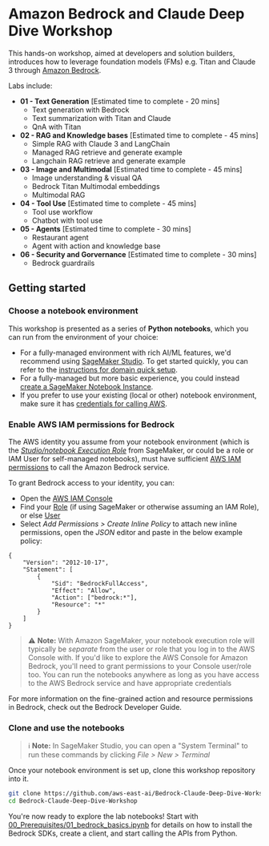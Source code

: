 # Amazon Bedrock and Claude Deep Dive Workshop

This hands-on workshop, aimed at developers and solution builders, introduces how to leverage foundation models (FMs) e.g. Titan and Claude 3 through [Amazon Bedrock](https://aws.amazon.com/bedrock/).

Labs include:

- **01 - Text Generation** \[Estimated time to complete - 20 mins\]
    - Text generation with Bedrock
    - Text summarization with Titan and Claude
    - QnA with Titan
- **02 - RAG and Knowledge bases** \[Estimated time to complete - 45 mins\]
    - Simple RAG with Claude 3 and LangChain
    - Managed RAG retrieve and generate example
    - Langchain RAG retrieve and generate example
- **03 - Image and Multimodal** \[Estimated time to complete - 45 mins\]
    - Image understanding & visual QA
    - Bedrock Titan Multimodal embeddings
    - Multimodal RAG
- **04 - Tool Use** \[Estimated time to complete - 45 mins\]
    - Tool use workflow
    - Chatbot with tool use
- **05 - Agents** \[Estimated time to complete - 30 mins\]
    - Restaurant agent
    - Agent with action and knowledge base
- **06 - Security and Gorvernance** \[Estimated time to complete - 30 mins\]
    - Bedrock guardrails

## Getting started

### Choose a notebook environment

This workshop is presented as a series of **Python notebooks**, which you can run from the environment of your choice:

- For a fully-managed environment with rich AI/ML features, we'd recommend using [SageMaker Studio](https://aws.amazon.com/sagemaker/studio/). To get started quickly, you can refer to the [instructions for domain quick setup](https://docs.aws.amazon.com/sagemaker/latest/dg/onboard-quick-start.html).
- For a fully-managed but more basic experience, you could instead [create a SageMaker Notebook Instance](https://docs.aws.amazon.com/sagemaker/latest/dg/howitworks-create-ws.html).
- If you prefer to use your existing (local or other) notebook environment, make sure it has [credentials for calling AWS](https://docs.aws.amazon.com/cli/latest/userguide/cli-chap-configure.html).


### Enable AWS IAM permissions for Bedrock

The AWS identity you assume from your notebook environment (which is the [*Studio/notebook Execution Role*](https://docs.aws.amazon.com/sagemaker/latest/dg/sagemaker-roles.html) from SageMaker, or could be a role or IAM User for self-managed notebooks), must have sufficient [AWS IAM permissions](https://docs.aws.amazon.com/IAM/latest/UserGuide/access_policies.html) to call the Amazon Bedrock service.

To grant Bedrock access to your identity, you can:

- Open the [AWS IAM Console](https://us-east-1.console.aws.amazon.com/iam/home?#)
- Find your [Role](https://us-east-1.console.aws.amazon.com/iamv2/home?#/roles) (if using SageMaker or otherwise assuming an IAM Role), or else [User](https://us-east-1.console.aws.amazon.com/iamv2/home?#/users)
- Select *Add Permissions > Create Inline Policy* to attach new inline permissions, open the *JSON* editor and paste in the below example policy:

```
{
    "Version": "2012-10-17",
    "Statement": [
        {
            "Sid": "BedrockFullAccess",
            "Effect": "Allow",
            "Action": ["bedrock:*"],
            "Resource": "*"
        }
    ]
}
```

> ⚠️ **Note:** With Amazon SageMaker, your notebook execution role will typically be *separate* from the user or role that you log in to the AWS Console with. If you'd like to explore the AWS Console for Amazon Bedrock, you'll need to grant permissions to your Console user/role too. You can run the notebooks anywhere as long as you have access to the AWS Bedrock service and have appropriate credentials

For more information on the fine-grained action and resource permissions in Bedrock, check out the Bedrock Developer Guide.


### Clone and use the notebooks

> ℹ️ **Note:** In SageMaker Studio, you can open a "System Terminal" to run these commands by clicking *File > New > Terminal*

Once your notebook environment is set up, clone this workshop repository into it.

```sh
git clone https://github.com/aws-east-ai/Bedrock-Claude-Deep-Dive-Workshop
cd Bedrock-Claude-Deep-Dive-Workshop
```


You're now ready to explore the lab notebooks! Start with [00_Prerequisites/01_bedrock_basics.ipynb](00_Prerequisites/01_bedrock_basics.ipynb) for details on how to install the Bedrock SDKs, create a client, and start calling the APIs from Python.
